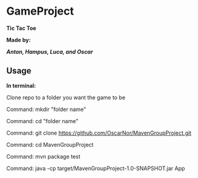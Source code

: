 # GameProject
**Tic Tac Toe**

**Made by:**

***Anton, Hampus, Luca, and Oscar***

Usage
-
**In terminal:**

Clone repo to a folder you want the game to be

Command: mkdir "folder name"

Command: cd "folder name"

Command: git clone https://github.com/OscarNor/MavenGroupProject.git

Command: cd MavenGroupProject

Command: mvn package test

Command: java -cp target/MavenGroupProject-1.0-SNAPSHOT.jar App




